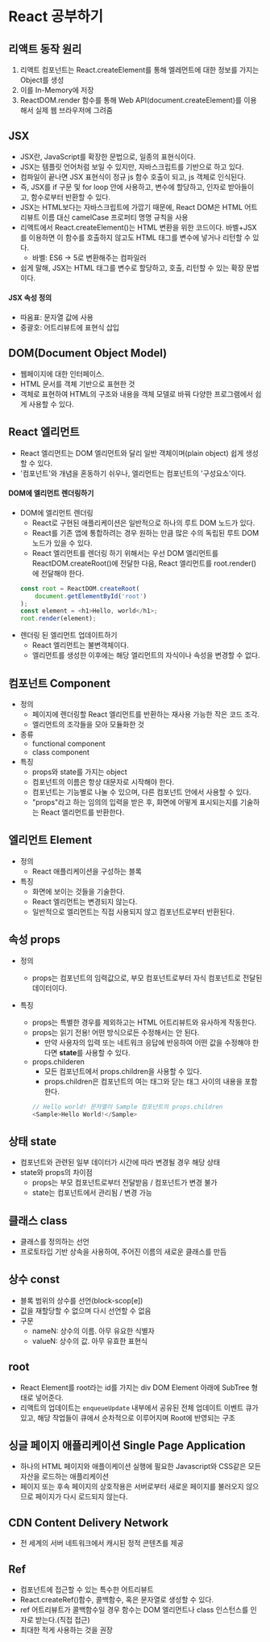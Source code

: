 # React 공부하기


## 리액트 동작 원리
1. 리액트 컴포넌트는 React.createElement를 통해 엘레먼트에 대한 정보를 가지는 Object를 생성
2. 이를 In-Memory에 저장
3. ReactDOM.render 함수를 통해 Web API(document.createElement)를 이용해서 실제 웹 브라우저에 그려줌


## JSX
- JSX란, JavaScript를 확장한 문법으로, 일종의 표현식이다.
- JSX는 템플릿 언어처럼 보일 수 있지만, 자바스크립트를 기반으로 하고 있다.
- 컴파일이 끝나면 JSX 표현식이 정규 js 함수 호출이 되고, js 객체로 인식된다.
- 즉, JSX를 if 구문 및 for loop 안에 사용하고, 변수에 할당하고, 인자로 받아들이고, 함수로부터 반환할 수 있다.
- JSX는 HTML보다는 자바스크립트에 가깝기 때문에, React DOM은 HTML 어트리뷰트 이름 대신 camelCase 프로퍼티 명명 규칙을 사용
- 리액트에서 React.createElement()는 HTML 변환을 위한 코드이다. 바벨+JSX를 이용하면 이 함수를 호출하지 않고도 HTML 태그를 변수에 넣거나 리턴할 수 있다.
    - 바벨: ES6 -> 5로 변환해주는 컴파일러
- 쉽게 말해, JSX는 HTML 태그를 변수로 할당하고, 호출, 리턴할 수 있는 확장 문법이다.


#### JSX 속성 정의
- 따옴표: 문자열 값에 사용
- 중괄호: 어트리뷰트에 표현식 삽입


## DOM(Document Object Model)
- 웹페이지에 대한 인터페이스.
- HTML 문서를 객체 기반으로 표현한 것
- 객체로 표현하여 HTML의 구조와 내용을 객체 모델로 바꿔 다양한 프로그램에서 쉽게 사용할 수 있다.


## React 엘리먼트
- React 엘리먼트는 DOM 엘리먼트와 달리 일반 객체이며(plain object) 쉽게 생성할 수 있다.
- '컴포넌트'와 개념을 혼동하기 쉬우나, 엘리먼트는 컴포넌트의 '구성요소'이다.


#### DOM에 엘리먼트 렌더링하기
- DOM에 엘리먼트 렌더링
    - React로 구현된 애플리케이션은 일반적으로 하나의 루트 DOM 노드가 있다.
    - React를 기존 앱에 통합하려는 경우 원하는 만큼 많은 수의 독립된 루트 DOM 노드가 있을 수 있다.
    - React 엘리먼트를 렌더링 하기 위해서는 우선 DOM 엘리먼트를 ReactDOM.createRoot()에 전달한 다음, React 엘리먼트를 root.render()에 전달해야 한다.
    ```javascript
    const root = ReactDOM.createRoot(
        document.getElementById('root')
    );
    const element = <h1>Hello, world</h1>;
    root.render(element);
    ```
- 렌더링 된 엘리먼트 업데이트하기
    - React 엘리먼트는 불변객체이다.
    - 엘리먼트를 생성한 이후에는 해당 엘리먼트의 자식이나 속성을 변경할 수 없다.


## 컴포넌트 Component
- 정의
    - 페이지에 렌더링할 React 엘리먼트를 반환하는 재사용 가능한 작은 코드 조각.
    - 엘리먼트의 조각들을 모아 모듈화한 것
- 종류
    - functional component
    - class component
- 특징
    - props와 state를 가지는 object
    - 컴포넌트의 이름은 항상 대문자로 시작해야 한다.
    - 컴포넌트는 기능별로 나눌 수 있으며, 다른 컴포넌트 안에서 사용할 수 있다.
    - "props"라고 하는 임의의 입력을 받은 후, 화면에 어떻게 표시되는지를 기술하는 React 엘리먼트를 반환한다.


## 엘리먼트 Element
- 정의
    - React 애플리케이션을 구성하는 블록
- 특징
    - 화면에 보이는 것들을 기술한다.
    - React 엘리먼트는 변경되지 않는다.
    - 일반적으로 엘리먼트는 직접 사용되지 않고 컴포넌트로부터 반환된다.


## 속성 props
- 정의
    - props는 컴포넌트의 임력값으로, 부모 컴포넌트로부터 자식 컴포넌트로 전달된 데이터이다.

- 특징
    - props는 특별한 경우를 제외하고는 HTML 어트리뷰트와 유사하게 작동한다.
    - props는 읽기 전용! 어떤 방식으로든 수정해서는 안 된다.
        - 만약 사용자의 입력 또는 네트워크 응답에 반응하여 어떤 값을 수정해야 한다면 **state**를 사용할 수 있다.
    - props.childeren
        - 모든 컴포넌트에서 props.children을 사용할 수 있다.
        - props.children은 컴포넌트의 여는 태그와 닫는 태그 사이의 내용을 포함한다.
        ```javascript
        // Hello world! 문자열이 Sample 컴포넌트의 props.children
        <Sample>Hello World!</Sample>
        ```


## 상태 state
- 컴포넌트와 관련된 일부 데이터가 시간에 따라 변경될 경우 해당 상태
- state와 props의 차이점
    - props는 부모 컴포넌트로부터 전달받음 / 컴포넌트가 변경 불가
    - state는 컴포넌트에서 관리됨 / 변경 가능


## 클래스 class
- 클래스를 정의하는 선언
- 프로토타입 기반 상속을 사용하여, 주어진 이름의 새로운 클래스를 만듬


## 상수 const
- 블록 범위의 상수를 선언(block-scop[e])
- 값을 재할당할 수 없으며 다시 선언할 수 없음
- 구문
    - nameN: 상수의 이름. 아무 유요한 식별자
    - valueN: 상수의 값. 아무 유효한 표현식


## root
- React Element를 root라는 id를 가지는 div DOM Element 아래에 SubTree 형태로 넣어준다.
- 리액트의 업데이트는 `enqueueUpdate` 내부에서 공유된 전체 업데이트 이벤트 큐가 있고, 해당 작업들이 큐에서 순차적으로 이루어지며 Root에 반영되는 구조


## 싱글 페이지 애플리케이션 Single Page Application
- 하나의 HTML 페이지와 애플이케이션 실행에 필요한 Javascript와 CSS같은 모든 자산을 로드하는 애플리케이션
- 페이지 또는 후속 페이지의 상호작용은 서버로부터 새로운 페이지를 불러오지 않으므로 페이지가 다시 로드되지 않는다.


## CDN Content Delivery Network
- 전 세계의 서버 네트워크에서 캐시된 정적 콘텐츠를 제공


## Ref
- 컴포넌트에 접근할 수 있는 특수한 어트리뷰트
- React.createRef()함수, 콜백함수, 혹은 문자열로 생성할 수 있다.
- ref 어트리뷰트가 콜백함수일 경우 함수는 DOM 엘리먼트나 class 인스턴스를 인자로 받는다.(직접 접근)
- 최대한 적게 사용하는 것을 권장
